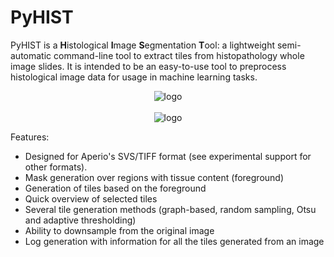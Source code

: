 # PyHIST

PyHIST is a **H**istological **I**mage **S**egmentation **T**ool: a lightweight semi-automatic command-line tool to extract tiles from histopathology whole image slides. It is intended to be an easy-to-use tool to preprocess histological image data for usage in machine learning tasks.

<div align="center">
<img src="https://raw.githubusercontent.com/manuel-munoz-aguirre/PyHIST/master/docs/resources/workflow.png" alt="logo"></img>
</div>
<br>
<div align="center">
<img src="https://raw.githubusercontent.com/manuel-munoz-aguirre/PyHIST/master/docs/resources/tilecrossed_sample.png" alt="logo"></img>
</div>

Features:

*   Designed for Aperio's SVS/TIFF format (see experimental support for other formats).
*   Mask generation over regions with tissue content (foreground)
*   Generation of tiles based on the foreground
*   Quick overview of selected tiles
*   Several tile generation methods (graph-based, random sampling, Otsu and adaptive thresholding)
*   Ability to downsample from the original image
*   Log generation with information for all the tiles generated from an image